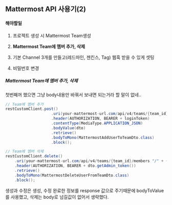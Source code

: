## Mattermost API 사용기(2)

#### 해야할일

1. 프로젝트 생성 시 Mattermost Team생성

2. **Mattermost Team에 멤버 추가, 삭제**

3. 기본 Channel 3개를 만들고(레드마인, 젠킨스, Tag) 웹훅 받을 수 있게 셋팅

4. 비밀번호 변경

   

##### Mattermost Team에 멤버 추가, 삭제

첫번째꺼 했으면 그냥 body내용만 바꿔서 보내면 되는거라 할 말이 없네..

```java
// Team에 멤버 추가
restCustomClient.post()
                    .uri(your-mattermost-url.com/api/v4/teams/{team_id}/members)
                    .header(AUTHORIZATION, BEARER + loginToken)
                    .contentType(MediaType.APPLICATION_JSON)
                    .bodyValue(dto)
                    .retrieve()
                    .bodyToMono(MattermostAddUserToTeamDto.class)
                    .block();
```

```java
// Team에 멤버 삭제
restCustomClient.delete()
    .uri(your-mattermost-url.com/api/v4/teams/{team_id}/members "/" + {user_id})
    .header(AUTHORIZATION, BEARER + dto.getAdmin_token())
    .retrieve()
    .bodyToMono(MattermostDeleteUserFromTeamDto.class)
    .block();
```

생성과 수정은 생성, 수정 완료한 정보를 response 값으로 주기때문에 bodyToValue를 사용했고, 삭제는 body로 넘길값이 없어서 생략했다.

